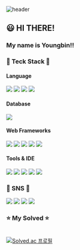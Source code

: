 ![header](https://capsule-render.vercel.app/api?type=waving&color=0:833ab4,100:fd1d1d&height=200&text=Welcome!!&desc=bin778's%20GitHub&fontColor=ffffff&fontSize=60&fontAlignY=30&descAlign=60&descAlignY=45)

## 😃 HI THERE! 

### My name is Youngbin!!

### 🔨 Teck Stack 🔨
#### Language
<p>
  <img src="https://img.shields.io/badge/javascript-F7DF1E?style=for-the-badge&logo=javascript&logoColor=black">
  <img src="https://img.shields.io/badge/typescript-3178C6?style=for-the-badge&logo=typescript&logoColor=white"/>
  <img src="https://img.shields.io/badge/python-3776AB?style=for-the-badge&logo=python&logoColor=white">
  <img src="https://img.shields.io/badge/Java-ED8B00?style=for-the-badge&logo=openjdk&logoColor=white">
</p>

#### Database
<p>
  <img src="https://img.shields.io/badge/mysql-4479A1?style=for-the-badge&logo=mysql&logoColor=white">
</p>

#### Web Frameworks
<p>
  <img src="https://img.shields.io/badge/react-61DAFB?style=for-the-badge&logo=react&logoColor=black">
  <img src="https://img.shields.io/badge/React Native-61DAFB?style=for-the-badge&logo=React&logoColor=black"/>
  <img src="https://img.shields.io/badge/node.js-339933?style=for-the-badge&logo=Node.js&logoColor=white">
  <img src="https://img.shields.io/badge/next.js-000000?style=for-the-badge&logo=nextdotjs&logoColor=white"/>
  <img src="https://img.shields.io/badge/django-092E20?style=for-the-badge&logo=django&logoColor=white"> 
</p>

#### Tools & IDE
<p>
  <img src="https://img.shields.io/badge/git-F05032?style=for-the-badge&logo=git&logoColor=white">
  <img src="https://img.shields.io/badge/Visual%20Studio%20Code-0078d7.svg?style=for-the-badge&logo=visual-studio-code&logoColor=white">
  <img src="https://img.shields.io/badge/aws-232F3E?style=for-the-badge&logo=amazonaws&logoColor=white">
  <img src="https://img.shields.io/badge/Linux-FCC624?style=for-the-badge&logo=linux&logoColor=black" />  
  <img src="https://img.shields.io/badge/IntelliJ IDEA-000000?style=for-the-badge&logo=intellijidea&logoColor=white" />
</p>

### 📧 SNS 📧
<p>
  <a href="mailto:bin778@naver.com"><img src="https://img.shields.io/badge/naver-03C75A?style=for-the-badge&logo=naver&logoColor=white&link=mailto:bin778@naver.com"></a>
  <a href="mailto:young8bin@gmail.com"><img src="https://img.shields.io/badge/Gmail-D14836?style=for-the-badge&logo=Gmail&logoColor=white&link=mailto:young8bin@gmail.com"></a>
  <a href="https://www.instagram.com/youngbin.ch/"><img src="https://img.shields.io/badge/instagram-E4405F?style=for-the-badge&logo=instagram&logoColor=white&link=https://www.instagram.com/youngbin.ch/"></a>
  <a href="https://velog.io/@bin778/posts"><img src="https://img.shields.io/badge/velog-20C997?style=for-the-badge&logo=velog&logoColor=white&link=https://velog.io/@bin778/posts"></a>
</p>

### ⭐ My Solved ⭐
<br> [![Solved.ac 프로필](http://mazassumnida.wtf/api/v2/generate_badge?boj=bin778)](https://solved.ac/bin778)
